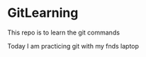 # GitLearning
This repo is to learn the git commands

Today I am practicing git with my fnds laptop
